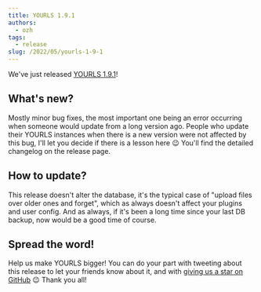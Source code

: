 ```yaml
---
title: YOURLS 1.9.1
authors:
  - ozh
tags:
  - release
slug: /2022/05/yourls-1-9-1
---
```


We've just released [YOURLS 1.9.1](https://github.com/YOURLS/YOURLS/releases/tag/1.9.1)!

<!--truncate-->

## What's new?

Mostly minor bug fixes, the most important one being an error occurring when someone would update from a long version ago. People who update their YOURLS instances when there is a new version were not affected by this bug, I'll let you decide if there is a lesson here 😉 You'll find the detailed changelog on the release page.

## How to update?

This release doesn't alter the database, it's the typical case of "upload files over older ones and forget", which as always doesn't affect your plugins and user config. And as always, if it's been a long time since your last DB backup, now would be a good time of course.

## Spread the word!

Help us make YOURLS bigger! You can do your part with tweeting about this release to let your friends know about it, and with [giving us a star on GitHub](https://github.com/YOURLS/YOURLS) 😉 Thank you all!
